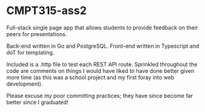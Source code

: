 # CMPT315-ass2

Full-stack single page app that allows students to provide feedback on their peers for presentations.

Back-end written in Go and PostgreSQL.
Front-end written in Typescript and doT for templating.

Included is a .http file to test each REST API route. Sprinkled throughout the code are comments on things I would have liked 
to have done better given more time (as this was a school project and my first foray into web development).

Please excuse my poor committing practices; they have since become far better since I graduated!
